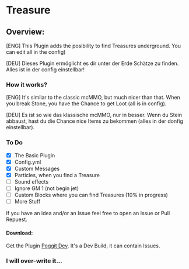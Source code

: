 # Treasure
## Overview: 

[ENG] This Plugin adds the posibility to find Treasures underground. 
You can edit all in the config) 

[DEU] Dieses Plugin ermöglicht es dir unter der Erde Schätze zu finden. 
Alles ist in der config einstellbar! 

### How it works? 
[ENG] It's similar to the classic mcMMO, but much nicer than that. 
When you break Stone, you have the Chance to get Loot (all is in config). 

[DEU] Es ist so wie das klassische mcMMO, nur in besser. 
Wenn du Stein abbaust, hast du die Chance nice Items zu bekommen (alles in der donfig einstellbar). 

### To Do 
- [x] The Basic Plugin 
- [X] Config.yml 
- [X] Custom Messages 
- [X] Particles, when you find a Treasure 
- [ ] Sound effects 
- [ ] Ignore GM 1 (not begin jet) 
- [ ] Custom Blocks where you can find Treasures (10% in progress) 
- [ ] More Stuff 

If you have an idea and/or an Issue feel free to open an Issue or Pull Repuest. 

#### Download: 
Get the Plugin [Poggit Dev](https://poggit.pmmp.io/ci). 
It's a Dev Build, it can contain Issues. 

### I will over-write it... 

